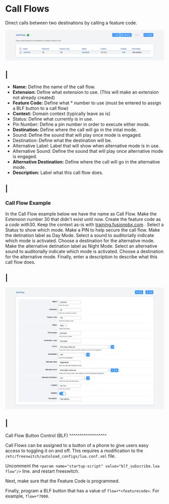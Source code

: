 # Call Flows

Direct calls between two destinations by calling a feature code.

![image](../_static/images/applications/call_flows/fusionpbx_call_flows2.png)

## \|

-   **Name:** Define the name of the call flow.
-   **Extension:** Define what extension to use. (This will make an
    extension not already created)
-   **Feature Code:** Define what \* number to use (must be entered to
    assign a BLF button to a call flow)
-   **Context:** Domain context (typically leave as is)
-   Status: Define what currently is in use.
-   Pin Number: Define a pin number in order to execute either mode.
-   **Destination:** Define where the call will go in the intial mode.
-   Sound: Define the sound that will play once mode is engaged.
-   Destination: Define what the destination will be.
-   Alternative Label: Label that will show when alternative mode is in
    use.
-   Alternative Sound: Define the sound that will play once alternative
    mode is engaged.
-   **Alternative Destination:** Define where the call will go in the
    alternative mode.
-   **Description:** Label what this call flow does.

## \|

### Call Flow Example

In the Call Flow example below we have the name as Call Flow. Make the
Extension number 30 that didn\'t exist until now. Create the feature
code as a *code with*30. Keep the context as-is with
[training.fusionpbx.com](https://fusionpbx.com/app/www/training_detail.php)
. Select a Status to show which mode. Make a PIN to help secure the call
flow. Make the detination label as Day Mode. Select a sound to
auditorially indicate which mode is activated. Choose a destination for
the alternative mode. Make the alternative detination label as Night
Mode. Select an alternative sound to auditorially indicate which mode is
activated. Choose a destination for the alternative mode. Finally, enter
a description to describe what this call flow does.

## \|

![image](../_static/images/applications/call_flows/fusionpbx_call_flows1.png)

## \|

Call Flow Button Control (BLF) \^\^\^\^\^\^\^\^\^\^\^\^\^\^\^\^\^\^

Call Flows can be assigned to a button of a phone to give users easy
access to toggling it on and off. This requires a modification to the
`/etc/freeswitch/autoload_configs/lua.conf.xml` file.

Uncomment the
`<param name="startup-script" value="blf_subscribe.lua flow"/>` line.
and restart freeswitch.

Next, make sure that the Feature Code is programmed.

Finally, program a BLF button that has a value of `flow+*<featurecode>`.
For example, `flow+*7000`.
